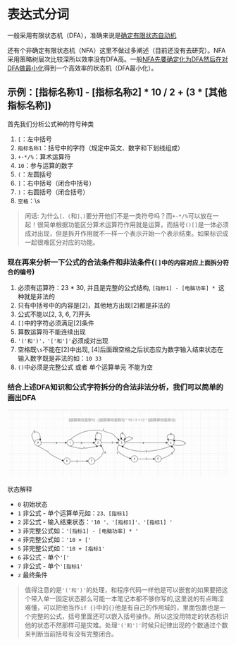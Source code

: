 # 表达式分词
一般采用有限状态机（DFA），准确来说是[确定有限状态自动机](https://www.cnblogs.com/dh-dh/p/10245474.html)

还有个非确定有限状态机（NFA）这里不做过多阐述（目前还没有去研究）。NFA采用策略树层次比较深所以效率没有DFA高。一般[NFA先要确定化为DFA然后在对DFA做最小化](https://juejin.cn/post/7022942350355726349)得到一个高效率的状态机（DFA最小化）。

## 示例：[指标名称1] - [指标名称2] * 10 / 2 + (3 * [其他指标名称])
首先我们分析公式种的符号种类

1. `[`：左中括号
2. `指标名称1`：括号中的字符（规定中英文、数字和下划线组成）
3. `+-*/%`：算术运算符
4. `10`：参与运算的数字
5. `(`：左圆括号
6. `]`：右中括号（闭合中括号）
7. `)`：右圆括号（闭合括号）
8. `空格`：\s

> 闲话: 为什么`[、(`和`]、)`要分开他们不是一类符号吗？而`+-*/%`可以放在一起！很简单根据功能区分算术运算符作用就是运算，而括号`()[]`是一体必须成对出现，但是拆开作用就不一样一个表示开始一个表示结束。如果标识成一起很难区分对应的功能。

### 现在再来分析一下公式的合法条件和非法条件(`[]中的内容对应上面拆分符合的编号`)
1. 必须有运算符：23 * 30, 并且是完整的公式结构, `[指标1] - [电脑功率] * `这种就是非法的
2. 只有中括号中的内容是[2]，其他地方出现[2]都是非法的
3. 公式不能以[2, 3, 6, 7]开头
4. `[]`中的字符必须满足[2]条件
5. 算数运算符不能连续出现
6. `'('和')'，'['和']'`必须成对出现
7. 空格既`\s`不能在[2]中出现, [4]后面跟空格之后状态应为数字输入结束状态在输入数字既是非法的如：`10 33`
8. `()`中必须是完整公式 或者 单个运算单元 不能为空


### 结合上述DFA知识和公式字符拆分的合法非法分析，我们可以简单的画出DFA

![](./20221215174909.png)

状态解释
 - `0` 初始状态
 - `1` 非公式 - 单个运算单元如：`23、[指标1]`
 - `2` 非公式 - 输入结束状态：`'10 '、'[指标1]'、'[指标1] '`
 - `3` 非完整公式如：`'[指标1] - [电脑功率] * '`
 - `4` 非完整公式如：`'10 + ['`
 - `5` 非完整公式如：`'10 + [指标1'`
 - `6` 非公式 - 单个`'['`
 - `7` 非公式 - 单个`'[指标1'`
 - `z` 最终条件

 
> 值得注意的是`'('和')'`的处理，和程序代码一样他是可以嵌套的如果要把这个带入单一固定状态那么可能一本笔记本都不够你写的,这里说的有点晦涩难懂，可以把他当作`if {}`中的`{}`他是有自己的作用域的，里面包裹也是一个完整的公式，括号里面还可以嵌入括号操作。所以这没用特定的状态标识他的状态不然那样可是灾难。处理`'('和')'`时候只纪律出现的个数通过个数来判断当前括号有没有完整闭合。

